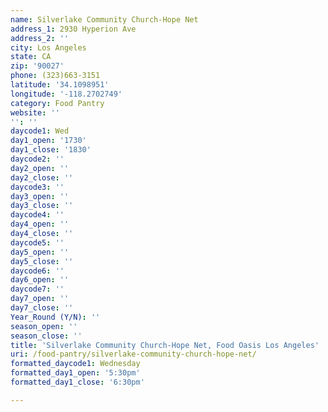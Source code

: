 ```yaml
---
name: Silverlake Community Church-Hope Net
address_1: 2930 Hyperion Ave
address_2: ''
city: Los Angeles
state: CA
zip: '90027'
phone: (323)663-3151
latitude: '34.1098951'
longitude: '-118.2702749'
category: Food Pantry
website: ''
'': ''
daycode1: Wed
day1_open: '1730'
day1_close: '1830'
daycode2: ''
day2_open: ''
day2_close: ''
daycode3: ''
day3_open: ''
day3_close: ''
daycode4: ''
day4_open: ''
day4_close: ''
daycode5: ''
day5_open: ''
day5_close: ''
daycode6: ''
day6_open: ''
daycode7: ''
day7_open: ''
day7_close: ''
Year_Round (Y/N): ''
season_open: ''
season_close: ''
title: 'Silverlake Community Church-Hope Net, Food Oasis Los Angeles'
uri: /food-pantry/silverlake-community-church-hope-net/
formatted_daycode1: Wednesday
formatted_day1_open: '5:30pm'
formatted_day1_close: '6:30pm'

---
```

